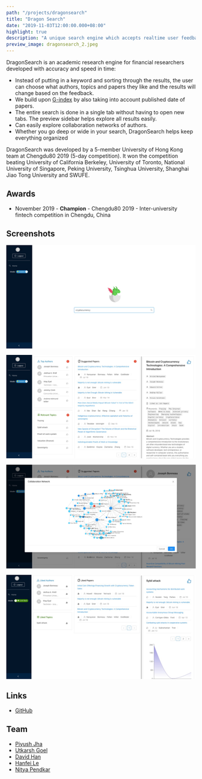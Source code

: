 ```yaml
---
path: "/projects/dragonsearch"
title: "Dragon Search"
date: "2019-11-03T12:00:00.000+08:00"
highlight: true
description: "A unique search engine which accepts realtime user feedback to help the user find exactly what they are looking for among millions of papers, authors and topics."
preview_image: dragonsearch_2.jpeg
---
```


DragonSearch is an academic research engine for financial researchers developed with accuracy and speed in time:

- Instead of putting in a keyword and sorting through the results, the user can choose what authors, topics and papers they like and the results will change based on the feedback.
- We build upon [G-index](https://en.wikipedia.org/wiki/G-index) by also taking into account published date of papers.
- The entire search is done in a single tab without having to open new tabs. The preview sidebar helps explore all results easily.
- Can easily explore collaboration networks of authors.
- Whether you go deep or wide in your search, DragonSearch helps keep everything organized

DragonSearch was developed by a 5-member University of Hong Kong team at Chengdu80 2019 (5-day competition). It won the competition beating University of California Berkeley, University of Toronto, National University of Singapore, Peking University, Tsinghua University, Shanghai Jiao Tong University and SWUFE.

## Awards

- November 2019 - **Champion** - Chengdu80 2019 - Inter-university fintech competition in Chengdu, China

## Screenshots

![Home page](./dragonsearch_1.jpeg)

![Search results page](./dragonsearch_2.jpeg)

![Collaboration network of selected author](./dragonsearch_3.jpeg)

![Look back mode](./dragonsearch_4.jpeg)

## Links

- [GitHub](https://github.com/davidbhan/Chengdu80)

## Team

- [Piyush Jha](https://www.linkedin.com/in/piyush-jha/)
- [Utkarsh Goel](https://www.utkarshgoel.dev/)
- [David Han](https://www.linkedin.com/in/davidbhan/)
- [Hanfei Le](https://www.linkedin.com/in/hanfei-li-436187160/)
- [Nitya Pendkar](https://www.linkedin.com/in/nitya-pendkar-802705171/)
